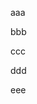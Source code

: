 <!-- memo-id: 019a2809-b5ef-71c8-a2d0-746c3234b97a, timestamp: 2025-10-27T23:38:36.400Z, category: "work", template: "{{content}}" -->
aaa
<!-- memo-id: 019a280f-44b7-7213-b284-142ee6274f5f, timestamp: 2025-10-27T23:44:40.631Z, category: "work", template: "{{content}}" -->
bbb
<!-- memo-id: 019a2829-d005-73a8-acea-f94029a95f07, timestamp: 2025-10-28T00:13:40.229Z, category: "hobby", template: "{{content}}" -->
ccc
<!-- memo-id: 019a2842-6d12-7164-89c8-0ee95216fdd9, timestamp: 2025-10-28T00:40:33.298Z, category: "hobby", template: "{{content}}" -->
ddd
<!-- memo-id: 019a298c-81c5-709d-81ff-774937e1cdb1, timestamp: 2025-10-28T06:41:05.477Z, category: "hobby", template: "{{content}}" -->
eee
